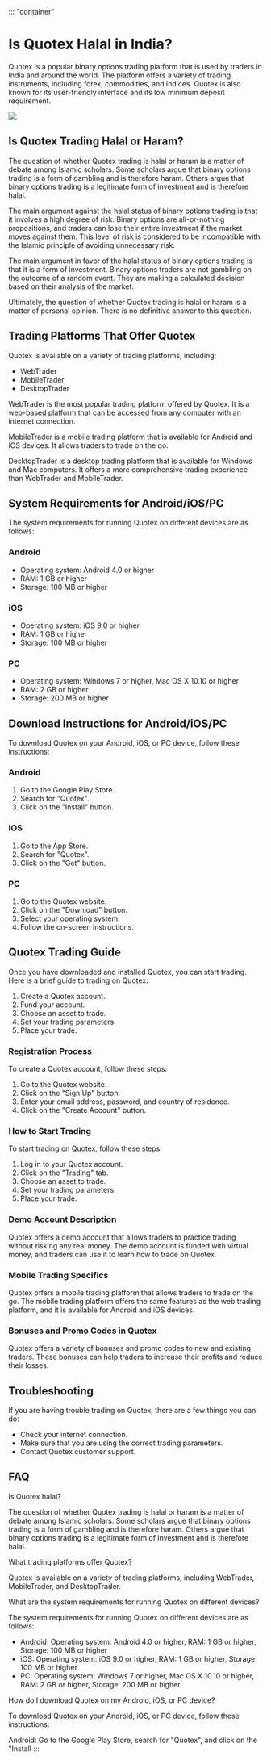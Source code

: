 ::: \"container\"
# Is Quotex Halal in India?

Quotex is a popular binary options trading platform that is used by
traders in India and around the world. The platform offers a variety of
trading instruments, including forex, commodities, and indices. Quotex
is also known for its user-friendly interface and its low minimum
deposit requirement.

[![](https://static.quotex.io/files/4_en/300_250.jpg)](https://traff.sbs/brokerqxlid)

## Is Quotex Trading Halal or Haram?

The question of whether Quotex trading is halal or haram is a matter of
debate among Islamic scholars. Some scholars argue that binary options
trading is a form of gambling and is therefore haram. Others argue that
binary options trading is a legitimate form of investment and is
therefore halal.

The main argument against the halal status of binary options trading is
that it involves a high degree of risk. Binary options are
all-or-nothing propositions, and traders can lose their entire
investment if the market moves against them. This level of risk is
considered to be incompatible with the Islamic principle of avoiding
unnecessary risk.

The main argument in favor of the halal status of binary options trading
is that it is a form of investment. Binary options traders are not
gambling on the outcome of a random event. They are making a calculated
decision based on their analysis of the market.

Ultimately, the question of whether Quotex trading is halal or haram is
a matter of personal opinion. There is no definitive answer to this
question.

## Trading Platforms That Offer Quotex

Quotex is available on a variety of trading platforms, including:

-   WebTrader
-   MobileTrader
-   DesktopTrader

WebTrader is the most popular trading platform offered by Quotex. It is
a web-based platform that can be accessed from any computer with an
internet connection.

MobileTrader is a mobile trading platform that is available for Android
and iOS devices. It allows traders to trade on the go.

DesktopTrader is a desktop trading platform that is available for
Windows and Mac computers. It offers a more comprehensive trading
experience than WebTrader and MobileTrader.

## System Requirements for Android/iOS/PC

The system requirements for running Quotex on different devices are as
follows:

### Android

-   Operating system: Android 4.0 or higher
-   RAM: 1 GB or higher
-   Storage: 100 MB or higher

### iOS

-   Operating system: iOS 9.0 or higher
-   RAM: 1 GB or higher
-   Storage: 100 MB or higher

### PC

-   Operating system: Windows 7 or higher, Mac OS X 10.10 or higher
-   RAM: 2 GB or higher
-   Storage: 200 MB or higher

## Download Instructions for Android/iOS/PC

To download Quotex on your Android, iOS, or PC device, follow these
instructions:

### Android

1.  Go to the Google Play Store.
2.  Search for "Quotex".
3.  Click on the "Install" button.

### iOS

1.  Go to the App Store.
2.  Search for "Quotex".
3.  Click on the "Get" button.

### PC

1.  Go to the Quotex website.
2.  Click on the "Download" button.
3.  Select your operating system.
4.  Follow the on-screen instructions.

## Quotex Trading Guide

Once you have downloaded and installed Quotex, you can start trading.
Here is a brief guide to trading on Quotex:

1.  Create a Quotex account.
2.  Fund your account.
3.  Choose an asset to trade.
4.  Set your trading parameters.
5.  Place your trade.

### Registration Process

To create a Quotex account, follow these steps:

1.  Go to the Quotex website.
2.  Click on the "Sign Up" button.
3.  Enter your email address, password, and country of residence.
4.  Click on the "Create Account" button.

### How to Start Trading

To start trading on Quotex, follow these steps:

1.  Log in to your Quotex account.
2.  Click on the "Trading" tab.
3.  Choose an asset to trade.
4.  Set your trading parameters.
5.  Place your trade.

### Demo Account Description

Quotex offers a demo account that allows traders to practice trading
without risking any real money. The demo account is funded with virtual
money, and traders can use it to learn how to trade on Quotex.

### Mobile Trading Specifics

Quotex offers a mobile trading platform that allows traders to trade on
the go. The mobile trading platform offers the same features as the web
trading platform, and it is available for Android and iOS devices.

### Bonuses and Promo Codes in Quotex

Quotex offers a variety of bonuses and promo codes to new and existing
traders. These bonuses can help traders to increase their profits and
reduce their losses.

## Troubleshooting

If you are having trouble trading on Quotex, there are a few things you
can do:

-   Check your internet connection.
-   Make sure that you are using the correct trading parameters.
-   Contact Quotex customer support.

## FAQ

Is Quotex halal?

The question of whether Quotex trading is halal or haram is a matter of
debate among Islamic scholars. Some scholars argue that binary options
trading is a form of gambling and is therefore haram. Others argue that
binary options trading is a legitimate form of investment and is
therefore halal.

What trading platforms offer Quotex?

Quotex is available on a variety of trading platforms, including
WebTrader, MobileTrader, and DesktopTrader.

What are the system requirements for running Quotex on different
devices?

The system requirements for running Quotex on different devices are as
follows:

-   Android: Operating system: Android 4.0 or higher, RAM: 1 GB or
    higher, Storage: 100 MB or higher
-   iOS: Operating system: iOS 9.0 or higher, RAM: 1 GB or higher,
    Storage: 100 MB or higher
-   PC: Operating system: Windows 7 or higher, Mac OS X 10.10 or higher,
    RAM: 2 GB or higher, Storage: 200 MB or higher

How do I download Quotex on my Android, iOS, or PC device?

To download Quotex on your Android, iOS, or PC device, follow these
instructions:

Android: Go to the Google Play Store, search for "Quotex", and
click on the "Install
:::

